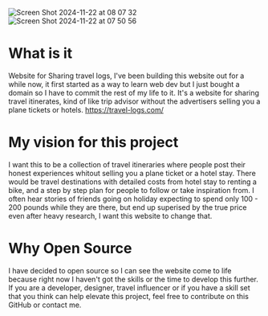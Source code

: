 ![Screen Shot 2024-11-22 at 08 07 32](https://github.com/user-attachments/assets/a8605be6-b3f7-4b41-9084-1b9468c9fabd)
![Screen Shot 2024-11-22 at 07 50 56](https://github.com/user-attachments/assets/48dc091a-e902-4fb1-a3b8-ae76f7b6fcd9)


# What is it
Website for Sharing travel logs, I've been building this website out for a while now, it first started as a way to learn web dev but I just bought a domain so I have to commit the rest of my life to it. It's a website for sharing travel itinerates, kind of like trip advisor without the advertisers selling you a plane tickets or hotels. https://travel-logs.com/

# My vision for this project
I want this to be a collection of travel itineraries where people post their honest experiences whitout selling you a plane ticket or a hotel stay. There would be travel destinations with detailed costs from hotel stay to renting a bike, and a step by step plan for people to follow or take inspiration from. I often hear stories of friends going on holiday expecting to spend only 100 - 200 pounds while they are there, but end up superised by the true price even after heavy research, I want this website to change that.

# Why Open Source
I have decided to open source so I can see the website come to life because right now I haven't got the skills or the time to develop this further. If you are a developer, designer, travel influencer or if you have a skill set that you think can help elevate this project, feel free to contribute on this GitHub or contact me.
